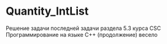 # Quantity_IntList
Решение задачи последней задачи  раздела 5.3 курса  CSC Программирование на языке C++ (продолжение) весело
